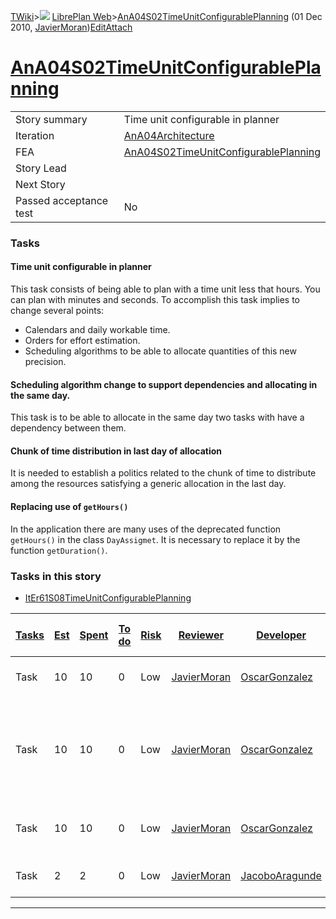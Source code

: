 [TWiki](Main_WebHome)&gt;![](/twiki/pub/TWiki/TWikiDocGraphics/web-bg-small.gif) [LibrePlan Web](LibrePlan_WebHome)&gt;[AnA04S02TimeUnitConfigurablePlanning](LibrePlan_AnA04S02TimeUnitConfigurablePlanning "Topic revision: 3 (01 Dec 2010 - 16:26:38)") (01 Dec 2010, [JavierMoran](Main_JavierMoran))[Edit](LibrePlan_AnA04S02TimeUnitConfigurablePlanning?t=1520344034 "Edit this topic text")[Attach](/twiki/bin/attach/LibrePlan/AnA04S02TimeUnitConfigurablePlanning "Attach an image or document to this topic")  

 [AnA04S02TimeUnitConfigurablePlanning](LibrePlan_AnA04S02TimeUnitConfigurablePlanning)
=======================================================================================

|                        |                                                                                        |
|------------------------|----------------------------------------------------------------------------------------|
| Story summary          | Time unit configurable in planner                                                      |
| Iteration              | [AnA04Architecture](LibrePlan_AnA04Architecture)                                       |
| FEA                    | [AnA04S02TimeUnitConfigurablePlanning](LibrePlan_AnA04S02TimeUnitConfigurablePlanning) |
| Story Lead             |                                                                                        |
| Next Story             |                                                                                        |
| Passed acceptance test | No                                                                                     |

###  Tasks

####  Time unit configurable in planner

This task consists of being able to plan with a time unit less that hours. You can plan with minutes and seconds. To accomplish this task implies to change several points:

-   Calendars and daily workable time.
-   Orders for effort estimation.
-   Scheduling algorithms to be able to allocate quantities of this new precision.

####  Scheduling algorithm change to support dependencies and allocating in the same day.

This task is to be able to allocate in the same day two tasks with have a dependency between them.

####  Chunk of time distribution in last day of allocation

It is needed to establish a politics related to the chunk of time to distribute among the resources satisfying a generic allocation in the last day.

####  Replacing use of `getHours()`

In the application there are many uses of the deprecated function `getHours()` in the class `DayAssigmet`. It is necessary to replace it by the function `getDuration()`.

###  Tasks in this story

-   [ItEr61S08TimeUnitConfigurablePlanning](LibrePlan_ItEr61S08TimeUnitConfigurablePlanning)

| [Tasks](LibrePlan_AnA04S02TimeUnitConfigurablePlanning?sortcol=0;table=2;up=0#sorted_table "Sort by this column") | [Est](LibrePlan_AnA04S02TimeUnitConfigurablePlanning?sortcol=1;table=2;up=0#sorted_table "Sort by this column") | [Spent](LibrePlan_AnA04S02TimeUnitConfigurablePlanning?sortcol=2;table=2;up=0#sorted_table "Sort by this column") | [To do](LibrePlan_AnA04S02TimeUnitConfigurablePlanning?sortcol=3;table=2;up=0#sorted_table "Sort by this column") | [Risk](LibrePlan_AnA04S02TimeUnitConfigurablePlanning?sortcol=4;table=2;up=0#sorted_table "Sort by this column") | [Reviewer](LibrePlan_AnA04S02TimeUnitConfigurablePlanning?sortcol=5;table=2;up=0#sorted_table "Sort by this column") | [Developer](LibrePlan_AnA04S02TimeUnitConfigurablePlanning?sortcol=6;table=2;up=0#sorted_table "Sort by this column") | [Task Name](LibrePlan_AnA04S02TimeUnitConfigurablePlanning?sortcol=7;table=2;up=0#sorted_table "Sort by this column")                      | [Start Date](LibrePlan_AnA04S02TimeUnitConfigurablePlanning?sortcol=8;table=2;up=0#sorted_table "Sort by this column") | [Est End Date](LibrePlan_AnA04S02TimeUnitConfigurablePlanning?sortcol=9;table=2;up=0#sorted_table "Sort by this column") | [End Date](LibrePlan_AnA04S02TimeUnitConfigurablePlanning?sortcol=10;table=2;up=0#sorted_table "Sort by this column") |
|-------------------------------------------------------------------------------------------------------------------|-----------------------------------------------------------------------------------------------------------------|-------------------------------------------------------------------------------------------------------------------|-------------------------------------------------------------------------------------------------------------------|------------------------------------------------------------------------------------------------------------------|----------------------------------------------------------------------------------------------------------------------|-----------------------------------------------------------------------------------------------------------------------|--------------------------------------------------------------------------------------------------------------------------------------------|------------------------------------------------------------------------------------------------------------------------|--------------------------------------------------------------------------------------------------------------------------|-----------------------------------------------------------------------------------------------------------------------|
| Task                                                                                                              | 10                                                                                                              | 10                                                                                                                | 0                                                                                                                 | Low                                                                                                              | [JavierMoran](Main_JavierMoran)                                                                                      | [OscarGonzalez](Main_OscarGonzalez)                                                                                   | [Time unit configurable in planner](LibrePlan_AnA04S02TimeUnitConfigurablePlanning#TasK1)                                                  |                                                                                                                        |                                                                                                                          |                                                                                                                       |
| Task                                                                                                              | 10                                                                                                              | 10                                                                                                                | 0                                                                                                                 | Low                                                                                                              | [JavierMoran](Main_JavierMoran)                                                                                      | [OscarGonzalez](Main_OscarGonzalez)                                                                                   | [Scheduling algorithm change to support dependencies and allocating in the same day](LibrePlan_AnA04S02TimeUnitConfigurablePlanning#TasK2) |                                                                                                                        |                                                                                                                          |                                                                                                                       |
| Task                                                                                                              | 10                                                                                                              | 10                                                                                                                | 0                                                                                                                 | Low                                                                                                              | [JavierMoran](Main_JavierMoran)                                                                                      | [OscarGonzalez](Main_OscarGonzalez)                                                                                   | [Chunk of time distribution in last day of allocation](LibrePlan_AnA04S02TimeUnitConfigurablePlanning#TasK3)                               |                                                                                                                        |                                                                                                                          |                                                                                                                       |
| Task                                                                                                              | 2                                                                                                               | 2                                                                                                                 | 0                                                                                                                 | Low                                                                                                              | [JavierMoran](Main_JavierMoran)                                                                                      | [JacoboAragunde](Main_JacoboAragunde)                                                                                 | [Replacing use of =getHours()=](LibrePlan_AnA04S02TimeUnitConfigurablePlanning#TasK4)                                                      |                                                                                                                        |                                                                                                                          |                                                                                                                       |

------------------------------------------------------------------------
